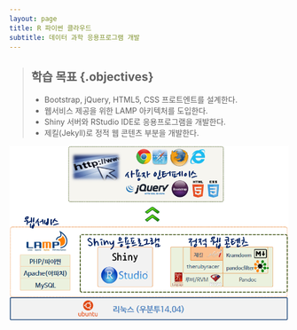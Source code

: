 ```yaml
---
layout: page
title: R 파이썬 클라우드
subtitle: 데이터 과학 응용프로그램 개발
---
```

> ## 학습 목표 {.objectives}
>
> *   Bootstrap, jQuery, HTML5, CSS 프로트엔트를 설계한다.
> *   웹서비스 제공을 위한 LAMP 아키텍처를 도입한다.
> *   Shiny 서버와 RStudio IDE로 응용프로그램을 개발한다.
> *   제킬(Jekyll)로 정적 웹 콘텐츠 부분을 개발한다.

![데이터 과학 응용프로그램 아키텍쳐](fig/data-science-app-architecture.png)